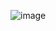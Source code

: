 ![image](https://user-images.githubusercontent.com/45208821/95501413-b3835980-09c1-11eb-98d7-dd7c7c75db09.png)

